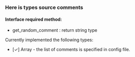 ### Here is types source comments

#### Interface required method:
- get_random_comment : return string type

Currently implemented the following types:
* [✓] Array - the list of comments is specified in config file.